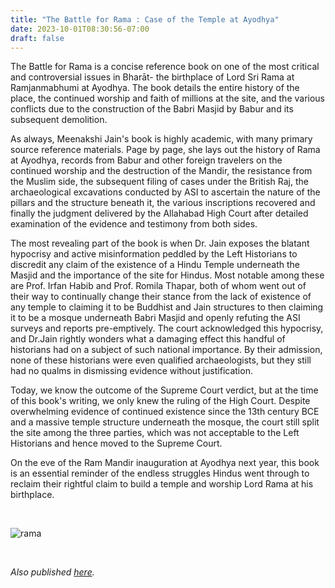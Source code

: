 ```yaml
---
title: "The Battle for Rama : Case of the Temple at Ayodhya"
date: 2023-10-01T08:30:56-07:00
draft: false
---
```


The Battle for Rama is a concise reference book on one of the most critical and controversial issues in Bharāt- the birthplace of Lord Sri Rama at Ramjanmabhumi at Ayodhya. The book details the entire history of the place, the continued worship and faith of millions at the site, and the various conflicts due to the construction of the Babri Masjid by Babur and its subsequent demolition.

As always, Meenakshi Jain's book is highly academic, with many primary source reference materials. Page by page, she lays out the history of Rama at Ayodhya, records from Babur and other foreign travelers on the continued worship and the destruction of the Mandir, the resistance from the Muslim side, the subsequent filing of cases under the British Raj, the archaeological excavations conducted by ASI to ascertain the nature of the pillars and the structure beneath it, the various inscriptions recovered and finally the judgment delivered by the Allahabad High Court after detailed examination of the evidence and testimony from both sides.

The most revealing part of the book is when Dr. Jain exposes the blatant hypocrisy and active misinformation peddled by the Left Historians to discredit any claim of the existence of a Hindu Temple underneath the Masjid and the importance of the site for Hindus. Most notable among these are Prof. Irfan Habib and Prof. Romila Thapar, both of whom went out of their way to continually change their stance from the lack of existence of any temple to claiming it to be Buddhist and Jain structures to then claiming it to be a mosque underneath Babri Masjid and openly refuting the ASI surveys and reports pre-emptively. The court acknowledged this hypocrisy, and Dr.Jain rightly wonders what a damaging effect this handful of historians had on a subject of such national importance. By their admission, none of these historians were even qualified archaeologists, but they still had no qualms in dismissing evidence without justification.

Today, we know the outcome of the Supreme Court verdict, but at the time of this book's writing, we only knew the ruling of the High Court. Despite overwhelming evidence of continued existence since the 13th century BCE and a massive temple structure underneath the mosque, the court still split the site among the three parties, which was not acceptable to the Left Historians and hence moved to the Supreme Court.

On the eve of the Ram Mandir inauguration at Ayodhya next year, this book is an essential reminder of the endless struggles Hindus went through to reclaim their rightful claim to build a temple and worship Lord Rama at his birthplace.

&nbsp;&nbsp;

![rama](/rama.jpg)

&nbsp;&nbsp;

*Also published [here](https://www.goodreads.com/review/show/5798420119).*

